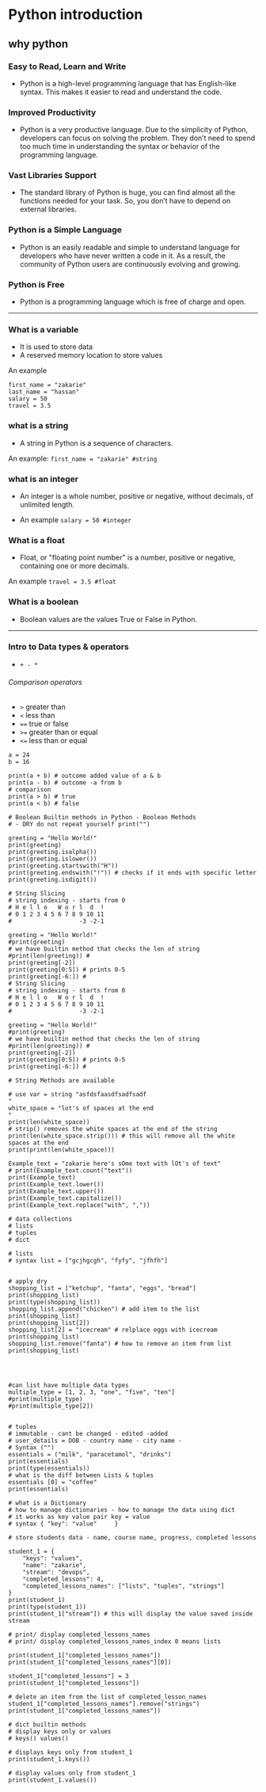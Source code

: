 # Python introduction
## why python
###  Easy to Read, Learn and Write
- Python is a high-level programming language that has English-like syntax. This makes it easier to read and understand the code.
###  Improved Productivity
- Python is a very productive language. Due to the simplicity of Python, developers can focus on solving the problem. They don’t need to spend too much time in understanding the syntax or behavior of the programming language.
###  Vast Libraries Support
- The standard library of Python is huge, you can find almost all the functions needed for your task. So, you don’t have to depend on external libraries.
###  Python is a Simple Language
- Python is an easily readable and simple to understand language for developers who have never written a code in it. As a result, the community of Python users are continuously evolving and growing.
###  Python is Free
- Python is a programming language which is free of charge and open.
---
### What is a variable
- It is used to store data
- A reserved memory location to store values

An example
```doctest
first_name = "zakarie"
last_name = "hassan"
salary = 50
travel = 3.5
```

 ### what is a string

- A string in Python is a sequence of characters.

An example:
``first_name = "zakarie" #string``
 ### what is an integer
 - An integer is a whole number, positive or negative, without decimals, of unlimited length.

 - An example
``salary = 50 #integer``

### What is a float
- Float, or "floating point number" is a number, positive or negative, containing one or more decimals.

An example
``travel = 3.5 #float``

### What is a boolean
- Boolean values are the values True or False in Python.

---

### Intro to Data types & operators
- `+ - *`

###### Comparison operators
- `>` greater than
- `<` less than
- `==` true or false
- `>=` greater than or equal
- `<=` less than or equal

```doctest
a = 24
b = 16

print(a + b) # outcome added value of a & b
print(a - b) # outcome -a from b
# comparison
print(a > b) # true
print(a < b) # false
```
```doctest
# Boolean Builtin methods in Python - Boolean Methods
# - DRY do not repeat yourself print("")

greeting = "Hello World!"
print(greeting)
print(greeting.isalpha())
print(greeting.islower())
print(greeting.startswith("H"))
print(greeting.endswith("!")) # checks if it ends with specific letter
print(greeting.isdigit())

```
```doctest
# String Slicing
# string indexing - starts from 0
# H e l l o   W o r l  d  !
# 0 1 2 3 4 5 6 7 8 9 10 11
#                   -3 -2-1

greeting = "Hello World!"
#print(greeting)
# we have builtin method that checks the len of string
#print(len(greeting)) #
print(greeting[-2])
print(greeting[0:5]) # prints 0-5
print(greeting[-6:]) #
# String Slicing
# string indexing - starts from 0
# H e l l o   W o r l  d  !
# 0 1 2 3 4 5 6 7 8 9 10 11
#                   -3 -2-1

greeting = "Hello World!"
#print(greeting)
# we have builtin method that checks the len of string
#print(len(greeting)) #
print(greeting[-2])
print(greeting[0:5]) # prints 0-5
print(greeting[-6:]) #

```

```doctest
# String Methods are available

# use var = string "asfdsfaasdfsadfsadf                                 "
white_space = "lot's of spaces at the end                                "
print(len(white_space))
# strip() removes the white spaces at the end of the string
print(len(white_space.strip())) # this will remove all the white spaces at the end
print(print(len(white_space)))

Example_text = "zakarie here's sOme text with lOt's of text"
# print(Example_text.count("text"))
print(Example_text)
print(Example_text.lower())
print(Example_text.upper())
print(Example_text.capitalize())
print(Example_text.replace("with", ","))

```

```doctest
# data collections
# lists
# tuples
# dict

# lists
# syntax list = ["gcjhgcgh", "fyfy", "jfhfh"]


# apply dry
shopping_list = ["ketchup", "fanta", "eggs", "bread"]
print(shopping_list)
print(type(shopping_list))
shopping_list.append("chicken") # add item to the list
print(shopping_list)
print(shopping_list[2])
shopping_list[2] = "icecream" # relplace eggs with icecream
print(shopping_list)
shopping_list.remove("fanta") # how to remove an item from list
print(shopping_list)




#can list have multiple data types
multiple_type = [1, 2, 3, "one", "five", "ten"]
#print(multiple_type)
#print(multiple_type[2])


# tuples
# immutable - cant be changed - edited -added
# user_details = DOB - country name - city name -
# Syntax ("")
essentials = ("milk", "paracetamol", "drinks")
print(essentials)
print(type(essentials))
# what is the diff between Lists & tuples
essentials [0] = "coffee"
print(essentials)

```

```doctest
# what is a Dictionary
# how to manage dictionaries - how to manage the data using dict
# it works as key value pair key = value
# syntax { "key": "value"     }

# store students data - name, course name, progress, completed lessons

student_1 = {
    "keys": "values",
    "name": "zakarie",
    "stream": "devops",
    "completed_lessons": 4,
    "completed_lessons_names": ["lists", "tuples", "strings"]
}
print(student_1)
print(type(student_1))
print(student_1["stream"]) # this will display the value saved inside stream

# print/ display completed_lessons_names
# print/ display completed_lessons_names_index 0 means lists

print(student_1["completed_lessons_names"])
print(student_1["completed_lessons_names"][0])

```

```doctest
student_1["completed_lessons"] = 3
print(student_1["completed_lessons"])

# delete an item from the list of completed_lesson_names
student_1["completed_lessons_names"].remove("strings")
print(student_1["completed_lessons_names"])

# dict builtin methods
# display keys only or values
# keys() values()

# displays keys only from student_1
print(student_1.keys())

# display values only from student_1
print(student_1.values())
```